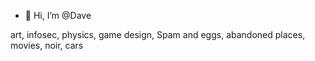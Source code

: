 - 👋 Hi, I’m @Dave

art, infosec, physics, game design, Spam and eggs, abandoned places, movies, noir, cars

<script src="https://tryhackme.com/badge/1714396"></script>


<!---
DavidScottWorks/DavidScottWorks is a ✨ special ✨ repository because its `README.md` (this file) appears on your GitHub profile.
You can click the Preview link to take a look at your changes.
--->
